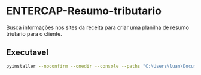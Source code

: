 # ENTERCAP-Resumo-tributario
Busca informações nos sites da receita para criar uma planilha de resumo triutario para o cliente.

## Executavel

```bash
pyinstaller --noconfirm --onedir --console --paths "C:\Users\luan\Documents\Projetos\Entercap\ENTERCAP-Resumo-tributario\.venv\Lib\site-packages" --add-data "C:\Users\luan\Documents\Projetos\Entercap\ENTERCAP-Resumo-tributario\entercap_banner.jpg;." --add-data "C:\Users\luan\Documents\Projetos\Entercap\ENTERCAP-Resumo-tributario\requirements.txt;." --add-data "C:\Users\luan\Documents\Projetos\Entercap\ENTERCAP-Resumo-tributario\template.xlsx;." --add-data "C:\Users\luan\Documents\Projetos\Entercap\ENTERCAP-Resumo-tributario\src;src/"  "C:\Users\luan\Documents\Projetos\Entercap\ENTERCAP-Resumo-tributario\main.py"
```